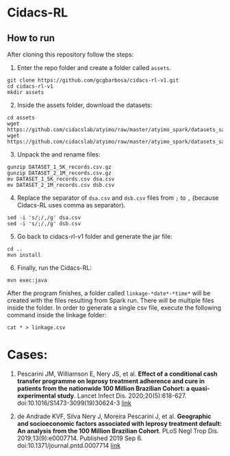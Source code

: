 # Cidacs-RL



## How to run

After cloning this repository follow the steps:

1. Enter the repo folder and create a folder called `assets`.

```
git clone https://github.com/gcgbarbosa/cidacs-rl-v1.git
cd cidacs-rl-v1
mkdir assets
``` 

2. Inside the assets folder, download the datasets:

```
cd assets
wget https://github.com/cidacslab/atyimo/raw/master/atyimo_spark/datasets_sample/small/DATASET_1_5K_records.csv.gz
wget https://github.com/cidacslab/atyimo/raw/master/atyimo_spark/datasets_sample/small/DATASET_2_1M_records.csv.gz
```

3. Unpack the and rename files:

```
gunzip DATASET_1_5K_records.csv.gz
gunzip DATASET_2_1M_records.csv.gz
mv DATASET_1_5K_records.csv dsa.csv
mv DATASET_2_1M_records.csv dsb.csv
```

4. Replace the separator of `dsa.csv` and `dsb.csv` files from `;` to `,` (because Cidacs-RL uses comma as separator).

```
sed -i 's/;/,/g' dsa.csv
sed -i 's/;/,/g' dsb.csv
```

5. Go back to cidacs-rl-v1 folder and generate the jar file:

```
cd ..
mvn install
```

6. Finally, run the Cidacs-RL:

```
mvn exec:java
```

After the program finishes, a folder called `linkage-*date*-*time*` will be created with the files resulting from Spark run. There will be multiple files inside the folder. In order to generate a single csv file, execute the following command inside the linkage folder:

```
cat * > linkage.csv
```

# Cases:

1. Pescarini JM, Williamson E, Nery JS, et al. **Effect of a conditional cash transfer programme on leprosy treatment adherence and cure in patients from the nationwide 100 Million Brazilian Cohort: a quasi-experimental study**. Lancet Infect Dis. 2020;20(5):618-627. doi:10.1016/S1473-3099(19)30624-3 [link](https://pubmed.ncbi.nlm.nih.gov/32066527/)

2. de Andrade KVF, Silva Nery J, Moreira Pescarini J, et al. **Geographic and socioeconomic factors associated with leprosy treatment default: An analysis from the 100 Million Brazilian Cohort**. PLoS Negl Trop Dis. 2019;13(9):e0007714. Published 2019 Sep 6. doi:10.1371/journal.pntd.0007714 [link](https://www.ncbi.nlm.nih.gov/pmc/articles/PMC6750604/)



